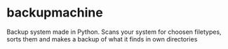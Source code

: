 # backupmachine
Backup system made in Python.  Scans your system for choosen filetypes, sorts them and makes a backup of what it finds in own directories

